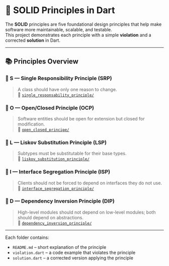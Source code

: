 # 🧱 SOLID Principles in Dart

The **SOLID** principles are five foundational design principles that help make software more maintainable, scalable, and testable.  
This project demonstrates each principle with a simple **violation** and a corrected **solution** in Dart.

---

## 📚 Principles Overview

### 🔹 S — Single Responsibility Principle (SRP)
> A class should have only one reason to change.  
📂 [`single_responsability_principle/`](./single_responsability_principle)

### 🔹 O — Open/Closed Principle (OCP)
> Software entities should be open for extension but closed for modification.  
📂 [`open_closed_principe/`](./open_closed_principe)

### 🔹 L — Liskov Substitution Principle (LSP)
> Subtypes must be substitutable for their base types.  
📂 [`liskov_substitution_principle/`](./liskov_substitution_principle)

### 🔹 I — Interface Segregation Principle (ISP)
> Clients should not be forced to depend on interfaces they do not use.  
📂 [`interface_segregation_principle/`](./interface_segregation_principle)

### 🔹 D — Dependency Inversion Principle (DIP)
> High-level modules should not depend on low-level modules; both should depend on abstractions.  
📂 [`dependency_inversion_principle/`](./dependency_inversion_principle)

---

Each folder contains:
- `README.md` – short explanation of the principle
- `violation.dart` – a code example that violates the principle
- `solution.dart` – a corrected version applying the principle